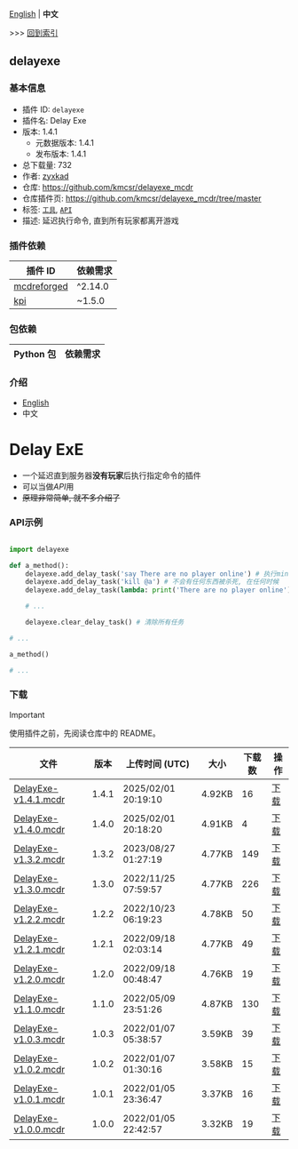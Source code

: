 [English](readme.md) | **中文**

\>\>\> [回到索引](/readme-zh_cn.md)

## delayexe

### 基本信息

- 插件 ID: `delayexe`
- 插件名: Delay Exe
- 版本: 1.4.1
  - 元数据版本: 1.4.1
  - 发布版本: 1.4.1
- 总下载量: 732
- 作者: [zyxkad](https://github.com/zyxkad)
- 仓库: https://github.com/kmcsr/delayexe_mcdr
- 仓库插件页: https://github.com/kmcsr/delayexe_mcdr/tree/master
- 标签: [`工具`](/labels/tool/readme-zh_cn.md), [`API`](/labels/api/readme-zh_cn.md)
- 描述: 延迟执行命令, 直到所有玩家都离开游戏

### 插件依赖

| 插件 ID | 依赖需求 |
| --- | --- |
| [mcdreforged](https://github.com/Fallen-Breath/MCDReforged) | ^2.14.0 |
| [kpi](/plugins/kpi/readme-zh_cn.md) | ~1.5.0 |

### 包依赖

| Python 包 | 依赖需求 |
| --- | --- |

### 介绍


- [English](https://github.com/kmcsr/delayexe_mcdr/tree/master/README.MD)
- 中文

# Delay ExE

- 一个延迟直到服务器**没有玩家**后执行指定命令的插件
- 可以当做*API*用
- ~~原理非常简单, 就不多介绍了~~

### API示例

```python

import delayexe

def a_method():
	delayexe.add_delay_task('say There are no player online') # 执行minecraft命令
	delayexe.add_delay_task('kill @a') # 不会有任何东西被杀死, 在任何时候
	delayexe.add_delay_task(lambda: print('There are no player online')) # 可以执行python无参函数

	# ...

	delayexe.clear_delay_task() # 清除所有任务

# ...

a_method()

# ...

```

### 下载

> [!IMPORTANT]
> 使用插件之前，先阅读仓库中的 README。

| 文件 | 版本 | 上传时间 (UTC) | 大小 | 下载数 | 操作 |
| --- | --- | --- | --- | --- | --- |
| [DelayExe-v1.4.1.mcdr](https://github.com/kmcsr/delayexe_mcdr/releases/tag/v1.4.1) | 1.4.1 | 2025/02/01 20:19:10 | 4.92KB | 16 | [下载](https://github.com/kmcsr/delayexe_mcdr/releases/download/v1.4.1/DelayExe-v1.4.1.mcdr) |
| [DelayExe-v1.4.0.mcdr](https://github.com/kmcsr/delayexe_mcdr/releases/tag/v1.4.0) | 1.4.0 | 2025/02/01 20:18:20 | 4.91KB | 4 | [下载](https://github.com/kmcsr/delayexe_mcdr/releases/download/v1.4.0/DelayExe-v1.4.0.mcdr) |
| [DelayExe-v1.3.2.mcdr](https://github.com/kmcsr/delayexe_mcdr/releases/tag/v1.3.2) | 1.3.2 | 2023/08/27 01:27:19 | 4.77KB | 149 | [下载](https://github.com/kmcsr/delayexe_mcdr/releases/download/v1.3.2/DelayExe-v1.3.2.mcdr) |
| [DelayExe-v1.3.0.mcdr](https://github.com/kmcsr/delayexe_mcdr/releases/tag/v1.3.0) | 1.3.0 | 2022/11/25 07:59:57 | 4.77KB | 226 | [下载](https://github.com/kmcsr/delayexe_mcdr/releases/download/v1.3.0/DelayExe-v1.3.0.mcdr) |
| [DelayExe-v1.2.2.mcdr](https://github.com/kmcsr/delayexe_mcdr/releases/tag/v1.2.2) | 1.2.2 | 2022/10/23 06:19:23 | 4.78KB | 50 | [下载](https://github.com/kmcsr/delayexe_mcdr/releases/download/v1.2.2/DelayExe-v1.2.2.mcdr) |
| [DelayExe-v1.2.1.mcdr](https://github.com/kmcsr/delayexe_mcdr/releases/tag/v1.2.1) | 1.2.1 | 2022/09/18 02:03:14 | 4.77KB | 49 | [下载](https://github.com/kmcsr/delayexe_mcdr/releases/download/v1.2.1/DelayExe-v1.2.1.mcdr) |
| [DelayExe-v1.2.0.mcdr](https://github.com/kmcsr/delayexe_mcdr/releases/tag/v1.2.0) | 1.2.0 | 2022/09/18 00:48:47 | 4.76KB | 19 | [下载](https://github.com/kmcsr/delayexe_mcdr/releases/download/v1.2.0/DelayExe-v1.2.0.mcdr) |
| [DelayExe-v1.1.0.mcdr](https://github.com/kmcsr/delayexe_mcdr/releases/tag/v1.1.0) | 1.1.0 | 2022/05/09 23:51:26 | 4.87KB | 130 | [下载](https://github.com/kmcsr/delayexe_mcdr/releases/download/v1.1.0/DelayExe-v1.1.0.mcdr) |
| [DelayExe-v1.0.3.mcdr](https://github.com/kmcsr/delayexe_mcdr/releases/tag/v1.0.3) | 1.0.3 | 2022/01/07 05:38:57 | 3.59KB | 39 | [下载](https://github.com/kmcsr/delayexe_mcdr/releases/download/v1.0.3/DelayExe-v1.0.3.mcdr) |
| [DelayExe-v1.0.2.mcdr](https://github.com/kmcsr/delayexe_mcdr/releases/tag/v1.0.2) | 1.0.2 | 2022/01/07 01:30:16 | 3.58KB | 15 | [下载](https://github.com/kmcsr/delayexe_mcdr/releases/download/v1.0.2/DelayExe-v1.0.2.mcdr) |
| [DelayExe-v1.0.1.mcdr](https://github.com/kmcsr/delayexe_mcdr/releases/tag/v1.0.1) | 1.0.1 | 2022/01/05 23:36:47 | 3.37KB | 16 | [下载](https://github.com/kmcsr/delayexe_mcdr/releases/download/v1.0.1/DelayExe-v1.0.1.mcdr) |
| [DelayExe-v1.0.0.mcdr](https://github.com/kmcsr/delayexe_mcdr/releases/tag/v1.0.0) | 1.0.0 | 2022/01/05 22:42:57 | 3.32KB | 19 | [下载](https://github.com/kmcsr/delayexe_mcdr/releases/download/v1.0.0/DelayExe-v1.0.0.mcdr) |


